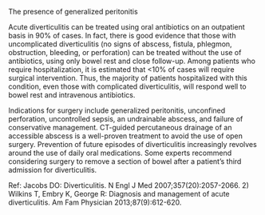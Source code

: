 The presence of generalized peritonitis

Acute diverticulitis can be treated using oral antibiotics on an outpatient basis in 90% of cases. In fact, there is good evidence that those with uncomplicated diverticulitis (no signs of abscess, fistula, phlegmon, obstruction, bleeding, or perforation) can be treated without the use of antibiotics, using only bowel rest and close follow-up. Among patients who require hospitalization, it is estimated that <10% of cases will require surgical intervention. Thus, the majority of patients hospitalized with this condition, even those with complicated diverticulitis, will respond well to bowel rest and intravenous antibiotics.

Indications for surgery include generalized peritonitis, unconfined perforation, uncontrolled sepsis, an undrainable abscess, and failure of conservative management. CT-guided percutaneous drainage of an accessible abscess is a well-proven treatment to avoid the use of open surgery. Prevention of future episodes of diverticulitis increasingly revolves around the use of daily oral medications. Some experts recommend considering surgery to remove a section of bowel after a patient’s third admission for diverticulitis.

Ref:  Jacobs DO: Diverticulitis. N Engl J Med 2007;357(20):2057-2066. 2) Wilkins T, Embry K, George R: Diagnosis and management of acute diverticulitis. Am Fam Physician 2013;87(9):612-620.